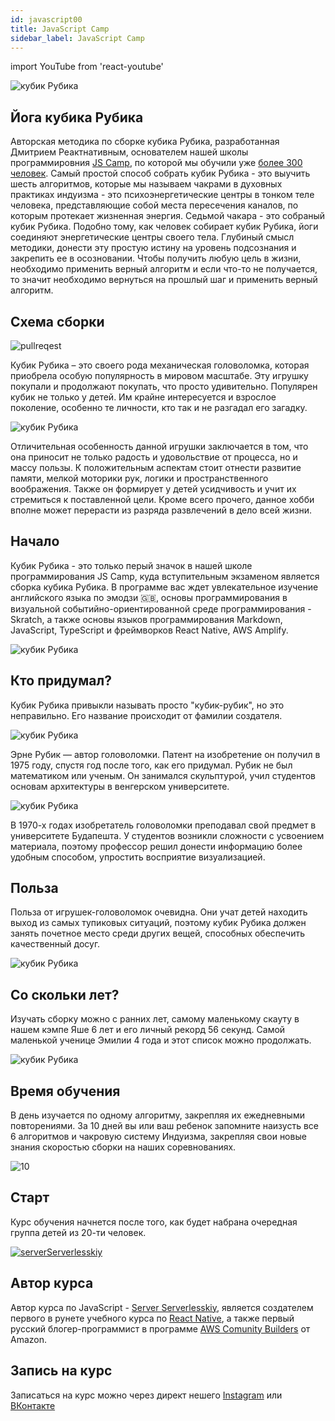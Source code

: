 ```yaml
---
id: javascript00
title: JavaScript Camp
sidebar_label: JavaScript Camp
---
```


import YouTube from 'react-youtube'

![кубик Рубика](/img/cube/00.jpg)
## Йога кубика Рубика 
Авторская методика по сборке кубика Рубика, разработанная  Дмитрием Реактнативным, основателем нашей школы программировния [JS Camp](https://www.jscamp.app/ru), по которой мы обучили уже [более 300 человек](https://vk.com/albums-92546112). Самый простой способ собрать кубик Рубика - это выучить шесть алгоритмов, которые мы называем чакрами в духовных практиках индуизма - это психоэнергетические центры в тонком теле человека, представляющие собой места пересечения каналов, по которым протекает жизненная энергия. Седьмой чакара - это собраный кубик Рубика. Подобно тому, как человек собирает кубик Рубика, йоги соединяют энергетические центры своего тела. Глубиный смысл методики, донести эту простую истину на уровень подсознания и закрепить ее в осозновании. Чтобы получить любую цель в жизни, необходимо применить верный алгоритм и если что-то не получается, то значит необходимо вернуться на прошлый шаг и применить верный алгоритм.

## Схема сборки

![pullreqest](/img/blogging/00/7me.jpeg)


Кубик Рубика – это своего рода механическая головоломка, которая приобрела особую популярность в мировом масштабе. Эту игрушку покупали и продолжают покупать, что просто удивительно.  Популярен кубик не только у детей. Им крайне интересуется и взрослое поколение, особенно те личности, кто так и не разгадал его загадку.

![кубик Рубика](/img/cube/08.jpg)

Отличительная особенность данной игрушки заключается в том, что она приносит не только радость и удовольствие от процесса, но и массу пользы. К положительным аспектам стоит отнести развитие памяти, мелкой моторики рук, логики и пространственного воображения. Также он формирует у детей усидчивость и учит их стремиться к поставленной цели. Кроме всего прочего, данное хобби вполне может перерасти из разряда развлечений в дело всей жизни. 


## Начало​

Кубик Рубика - это только перый значок в нашей школе программирования JS Camp, куда вступительным экзаменом является сборка кубика Рубика. В программе вас ждет увлекательное изучение английского языка по эмодзи 🇬🇧, основы программирования в визуальной событийно-ориентированной среде программирования - Skratch, а также основы языков программирования Markdown, JavaScript, TypeScript и фреймворков React Native, AWS Amplify.

![кубик Рубика](/img/bages.jpg)



## Кто придумал?

Кубик Рубика привыкли называть просто "кубик-рубик", но это неправильно. Его название происходит от фамилии создателя.

![кубик Рубика](/img/cube/17.jpg)

Эрне Рубик — автор головоломки. Патент на изобретение он получил в 1975 году, спустя год после того, как его придумал. Рубик не был математиком или ученым. Он занимался скульптурой, учил студентов основам архитектуры в венгерском университете.

![кубик Рубика](/img/cube/14.jpg)

В 1970-х годах изобретатель головоломки преподавал свой предмет в университете Будапешта. У студентов возникли сложности с усвоением материала, поэтому профессор решил донести информацию более удобным способом, упростить восприятие визуализацией.


## Польза
Польза от игрушек-головоломок очевидна. Они учат детей находить выход из самых тупиковых ситуаций, поэтому кубик Рубика должен занять почетное место среди других вещей, способных обеспечить качественный досуг.

![кубик Рубика](/img/cube/03.jpg)
## Со скольки лет?

Изучать сборку можно с ранних лет, самому маленькому скауту в нашем кэмпе Яше 6 лет и его личный рекорд 56 секунд. Самой маленькой ученице Эмилии 4 года и этот список можно продолжать.

![кубик Рубика](/img/cube/15.jpg)

## Время обучения
В день изучается по одному алгоритму, закрепляя их ежедневными повторениями. За 10 дней вы или ваш ребенок запомните наизусть все 6 алгоритмов и чакровую систему Индуизма, закрепляя свои новые знания скоростью сборки на наших соревнованиях. 

![10](https://media.giphy.com/media/BWySufD6KWQzC/giphy.gif)

## Старт
Курс обучения начнется после того, как будет набрана очередная группа детей из 20-ти человек.


[![serverServerlesskiy](/img/javascript/headers/00.jpg)](https://www.instagram.com/serverserverlessky/)

## Автор курса

Автор курса по JavaScript - [Server Serverlesskiy](https://twitter.com/koshasuperstar), является создателем первого в рунете учебного курса по [React Native](https://jscamp.app/docs/start000), а также первый русский блогер-программист в программе [AWS Comunity Builders](https://aws.amazon.com/ru/developer/community/community-builders/) от Amazon.

## Запись на курс

Записаться на курс можно через директ нешего [Instagram](https://www.instagram.com/javascriptcamp/) или [ВКонтакте](https://vk.com/javascriptcamp)

<!-- > «Мы прогнозируем, что использование [serverless](https://www.jscamp.app/en/docs/amplify-01) будет стремительно расти. Мы также прогнозируем, что локальные гибридные облачные приложения со временем будут сокращаться, хотя некоторые развертывания могут сохраняться из-за нормативных ограничений и правил управления данными.

> Бессерверные вычисления станут стандартной вычислительной парадигмой в эпоху облаков, в значительной степени, заменив серверные вычисления и тем самым закрыв эру клиент-сервер."

> [Cloud Programming Simplified: A Berkeley View on Serverless Computing](https://www2.eecs.berkeley.edu/Pubs/TechRpts/2019/EECS-2019-3.pdf), February 10, 2019

Из этого прогноза очевиден спрос на serverless технологии, а значит и на обучающие этим технологиям ресурсы. Поэтому мы организовали школу программирования, где обучаем serverless технологиям AWS Amplify, а также [JavaScript](https://www.jscamp.app/ru/docs/javascript01), [React Native](https://www.jscamp.app/ru/docs/start000) и [TypeScript](https://www.jscamp.app/ru/docs/typescript00).

![javaScript](https://media.giphy.com/media/ln7z2eWriiQAllfVcn/giphy.gif)

Для этого мы создали мобильное приложение [JS Camp](http://onelink.to/njhc95), сайт [JSCamp.app](https://www.jscamp.app) и [YouTube канал](https://www.youtube.com/channel/UCR8tIQm7pu8MlPewAlUnzQw), где для обучения мы используем 3D аватаров доступных по умолчанию в [Amazon Sumerian](https://aws.amazon.com/ru/sumerian/), благодаря которым можно без труда создавать увлекательные 3D‑интерфейсы. Кроме того, они интегрированы с сервисами [AWS](https://aws.amazon.com), благодаря чему предоставляют удобный доступ к машинному обучению, чат-ботам, выполнению кода и не только. С помощью этого инструмента мы можем создавать видео, обучающие материалы на популярных языках мира и публиковать их на [нашем сайте](https://www.jscamp.app) и на [YouTube канале](https://www.youtube.com/channel/UCR8tIQm7pu8MlPewAlUnzQw). -->


<!-- ## Цель программы

Подготовить к курсу по мобильной разработке в стеке React Native / TypeScript / AWS Amplify и к сертификации в [AWS Certification](https://aws.amazon.com/ru/certification/), где в процессе подготовки, вы получите широкий набор экспертных знаний, ресурсов и программ. Мы поможем вам эффективно подтвердить свой опыт в облачных технологиях и в мобильной разработке, нужной каждому бизнесу в наше время.

![AWS](https://entrackr.com/wp-content/uploads/2018/05/Amazon_smart_home_2.gif)

## JavaScript Camp - JS Camp

На создание нашего [онлайн курса по JavaScript](https://www.jscamp.app/ru/docs/javascript01), на популярных языках мира, нас вдохновила книга [Код для подростков: JavaScript - Jeremy Moritz](https://www.amazon.com/Code-Teens-Beginners-Programming-Javascript-ebook/dp/B07FCTLVPC). Уникальность книги в том, что она адаптирована для изучения детьми своей простотой изложения, ее недостаток лишь в том, что количество изложенных в ней тем не достаточно для создания реальных проектов. Поэтому мы поставили перед собой задачу - Создать книгу "JavaScript for Kids" c подготовкой к изучению курса по мобильной разработке на библиотеке [React Native](https://reactnative.dev). Мы создали курс из 29 тем, который сейчас проходят даже школьники с 10-ти лет. Как вы считаете получилось ли у нас решить эту задачу? 

![JavaScript](https://media.giphy.com/media/dC3EHvqJ61hNReoxMV/giphy.gif)

На данный момент времени в [нашем мобильном приложении](http://onelink.to/njhc95) реализованы тесты по английскому языку и JavaScript. Для реализации этого кейса мы использовали сервисы [AWS Amplify](https://aws.amazon.com). Подробней о том как мы реализовали сервис аутентификации можно почитать [здесь](https://www.jscamp.app/docs/auth1-01), а также как мы подключили сервис App Sync [здесь](https://www.jscamp.app/docs/amplify-03). -->
<!-- 
## App Sync

[AWS AppSync](https://www.jscamp.app/ru/docs/amplify-03) упрощает разработку приложений, позволяя создать универсальный API для безопасного доступа к данным, их изменения и объединения данных из нескольких источников. AppSync представляет собой управляемый сервис, который использует [GraphQL](https://graphql.org), чтобы приложения могли без труда получать только необходимые им данные.

## GraphQL

Это спецификация API, язык запросов для API и среда выполнения для выполнения этих запросов с вашими данными. Он имеет некоторые сходства с REST и является лучшей заменой REST. [GraphQL](https://graphql.org) был представлен Facebook в 2015 году, хотя он использовался внутри компании с 2012 года.

![GraphQL](https://fundor333.com/post/2018/graphql-and-working-with-it/graphql-request.gif) -->

<!-- ## Английский по эмодзи

Так как английский язык является основой языков программирования, а в России, откуда я родом, это не родной язык, то мы понимая это, подготовили программу по изучению английского языка в игровой форме по эмодзи. Эмодзи на столько вошли в нашу жизнь, что про них снимают [фильмы](https://youtu.be/r8pJt4dK_s4). На данный момент в курсе представлено 700 слов, которые разделены на 12 тем: alphabet, numbers, food and drink, animals, activity, clothes, travel, objects, symbols, time, people, nature. Курс также подходит тем, кто хочет хорошо ориентироваться во всей палитре эмодзи для создания эмоциональных постов в социальных медиа. Видео плейлист по этой теме доступен [здесь](https://www.jscamp.app/docs/blogging-01/).

![Emoji](https://media.giphy.com/media/3EkXc1k1q5kk0/giphy.gif)

## React Native

Кто не знает [React Native](https://reactnative.dev) - это библиотека по созданию интерфейсов под iOS и Android, AR/VR и создания сайтов от Facebook. Как вы считаете получилось ли у нас решить эту задачу? Напишите мне об этом лично в [Discord](https://discord.gg/6GDAfXn). Мы создали курс из 29 тем, который сейчас проходят даже школьники с 10-ти лет. С React Native - прямая дорога в мобильную разработку. Наш курс ориентирован для тех, кто совсем с нуля и лучше начать с нами, так как сэкономите время и вам не потребуется изучать HTML и CSS, набивая руку на сайтах. C React Native мы верстаем UI интерфейсы на JS объектах, поэтому с одним знанием JavaScript можно ворваться с нами по прямой сразу в мобильную разработку.
В этом курсе собраны знания, которые минимум необходимы для создания мобильных приложений на библиотеке React Native c AWS Amplify.

![ReactNative](https://media.giphy.com/media/eNAsjO55tPbgaor7ma/giphy.gif)

## AWS Amplify

[AWS Amplify](https://aws.amazon.com/en/amplify/) – это набор средств и сервисов, которые могут совместно или по отдельности использовать разработчики веб-интерфейсов и мобильных приложений для создания масштабируемых комплексных приложений на базе AWS. С помощью Amplify можно настраивать серверные части приложений и подключать приложения за считаные минуты, развертывать статические веб-приложения несколькими щелчками мыши и легко управлять содержимым приложений за пределами консоли AWS.
Amplify поддерживает популярные веб-платформы, в частности JavaScript, React, Angular, Vue, Next.js, а также мобильные платформы, в частности Android, iOS, React Native, Ionic, Flutter (предварительная версия). Быстрый выход на рынок с AWS Amplify.

## TypeScript

JavaScript изначально создавался, чтобы делать веб-страницы живыми. Из-за простоты его использования, он завоевал популярность и его начали использовать практически на всех платформах. Код JavaScript строится на скриптах, которые по задумке должны быть не большими и быстрыми. Разработчики не задумывались, что на JavaScript будут писать приложения с большим количеством кода. В связи с чем у больших приложений, написанных на JavaScript возникают проблемы. Вот некоторые из них:

1. Из-за интерпретируемости языка узнать об ошибке можно только после выполнения кода;
2. Сложность использования практик объектно-ориентированного программирования;
3. Динамическая типизация.

Для решения таких проблем был создан язык программирования TypeScript.

![TypeScript](https://serokell.io/files/0u/0ufu1q21.js-ts.jpg)

TypeScript - язык программирования, представленный Microsoft в 2012 году и позиционируемый как средство разработки веб-приложений, расширяющее возможности JavaScript. TypeScript является обратно совместимым с JavaScript и компилируется в последний. Фактически, после компиляции программу на TypeScript можно выполнять в любом современном браузере или использовать совместно с серверной платформой Node.js. Код на TypeScript выглядит почти так же, как и код на JS и если у вас есть опыт frontend-разработки, изучить TypeScript достаточно просто. Особенно учитывая, что вы можете писать JS-код прямо в TS-скриптах. Поэтому мы решили [преподавать](https://www.jscamp.app/ru/docs/typescript00) его в нашем it-лагере JS Camp. -->




<!-- ## Музыкальный альбом

Курс по JS состоит из статей, видео тутариалов, подкастов и музыкальных треков. Мы создали первый в истории музыкальный альбом из 31 трека по языку программирования JavaScript, который доступен на всех музыкальных площадках: [iTunes](https://music.apple.com/ru/playlist/js-ru/pl.u-2dmLuaMVMW6), [Spotify](https://open.spotify.com/album/7EERTMekG9NPv6BCHPOCAU?si=dXCVmbA2QlSD2IVEuWb3YA), [Yandex Music](https://music.yandex.ru/album/14321761), [Vk](https://vk.com/music/album/-2000606760_10606760_436eb2cad88220d169), [Ok](https://ok.ru/music/album/122915405411131), [SoundCloud](https://soundcloud.com/serverlesskiy/sets/javascript) на русском языке. Приглашаю исполнить его и на твоем, отличным от русского, родном языке.

![@serverSerrverlesskiy](/img/jscamp/music.jpg)

## Значки

В крайнем обновлении нашего приложения вышла система лояльности пользователей. Теперь все кто прошли экзамены по темам English, JavaScript, ReactNative, TypeScript, AWS Amplify получают соответствующие значки в нашем приложении JS Camp, которое в бесплатном доступе для iOS и Android можно скачать [здесь](http://onelink.to/njhc95). Правда тесты пока доступны только на English и JavaScript, но в этом году будут по всем темам.

![Camp](https://media.giphy.com/media/MOQG4QYC2MRSU/giphy.gif)

## Open Source

Наш проект доступен [Open Source](https://github.com/fullstackserverless/Sumerian), поэтому вы также можете участвовать в его развитии. Мы призываем к переводу [сайта](https://github.com/gHashTag/jscamp) на отличные от английского, русского и китайского языка, поэтому каждый может внести в него свой вклад.

![open source](https://media.giphy.com/media/7FgmaCJgUAMxRWatWB/giphy.gif) -->

<!-- ## Франшиза

Если вы хотите заняться развитем своего ребенка в сторону программирования, то с нашей [франшизой](https://svbiz.ru/camp) это будет быстрей, так как ребенок будет находится в среде образования. 

<YouTube videoId="H6RmU-Hi0EI" /> -->

<!-- ## Программа JS Camp

Офлайн занятия мы начинаем со сборки кубика Рубика и те кто собирал кубик Рубика поступает в первый класс.

<YouTube videoId="k1iAmkolXkU" />


💛 Первый класс - JavaScript, учитель Fiona Miller.

![JavaScript](/img/teachers/FionaMiller.jpg)

💚 Второй класс - React Native, разработка и верстка системы атомарных компонентов в мобильных приложениях iOS, Android, а также в системах AR/VR дополненной и виртуальной реальностью с библиотекой от Facebook. Учитель Grace Willie.

![Grace Willie](/img/teachers/GraceWillie.jpg)

💙 Третий класс - TypeScript, типизация системы атомарных компонентов, учитель Maya Lakshmi.

![Maya Lakshmi](/img/teachers/MayaLakshmi.jpg)

💜 Четвертый класс - AWS Amplify, бессерверные вычисления на функциях AWS Amplify. Учитель Server Serverlesskiy.

![Server Serverlesskiy](/img/teachers/ServerServerlesskiy.jpg)

🤍 Дополнительный курс видео блоггера - пилотирование обучающих аватаров для наших обучающих видео курсов, хостов технологии AWS Sumerian. Учитель Preston Wild.

![Preston Wild](/img/teachers/PrestonWild.jpg) -->



<!-- ## Отзывы

[![Tvit](/img/javascript/twit.png)](https://twitter.com/dabit3/status/1339622771001843716)

### Перевод:

Это музыкальное видео по AWS Community Builder совершенно другого уровня 🔥 😅

Это курс по мобильной разработке в стеке React Native / TypeScript / AWS Amplify и для сертификации в AWS Certification. Стоит проверить!

## Процесс обучения

Обучение проходит в приложениях: [YouTube](https://www.youtube.com/c/JavaScriptCampRU), [Discord](https://discord.gg/6GDAfXn), [Twitch](https://www.twitch.tv/javascriptcamp), [TikTok](https://vm.tiktok.com/ZSvrWxFB), [Instagram](https://www.instagram.com/javascriptcamp), [Telegram](https://t.me/javascriptcamping), [Vkontakte](https://vk.com/javascriptcamp), [Одноклассники](https://ok.ru/group/58601728245977), [Linkedin](https://www.linkedin.com/in/raoffonom) и [Facebook](https://www.facebook.com/javascriptcamp).

![How much](https://media.giphy.com/media/VHnwACS3XAN7SZyx6O/giphy.gif)


![JS Camp](/img/app.jpg)

![JavaScript Camp](/img/bandlink.png) -->

<!-- ## Оплата -->

<!-- Обучение бесплатно, но вы можете поддержать наш стартап через [Patreon](https://www.patreon.com/bePatron?u=31769291).

[![Become a Patron!](/img/logo/patreon.jpg)](https://www.patreon.com/bePatron?u=31769291) -->
